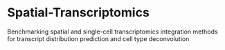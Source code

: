 # Spatial-Transcriptomics
Benchmarking spatial and single-cell transcriptomics integration methods for transcript distribution prediction and cell type deconvolution
